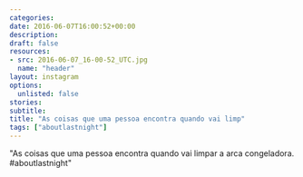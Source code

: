 ```yaml
---
categories:
date: 2016-06-07T16:00:52+00:00
description:
draft: false
resources:
- src: 2016-06-07_16-00-52_UTC.jpg
  name: "header"
layout: instagram
options:
  unlisted: false
stories:
subtitle:
title: "As coisas que uma pessoa encontra quando vai limp"
tags: ["aboutlastnight"]
---
```


"As coisas que uma pessoa encontra quando vai limpar a arca congeladora. #aboutlastnight"
